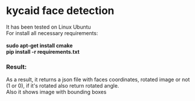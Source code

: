 # kycaid face detection
It has been tested on Linux Ubuntu
<br />For install all necessary requirements:
<br />
<br />**sudo apt-get install cmake**
<br />**pip install -r requirements.txt**
<br />

### Result:
As a result, it returns a json file with faces coordinates, rotated image or not (1 or 0), if it's rotated also return rotated angle.
<br /> Also it shows image with bounding boxes
